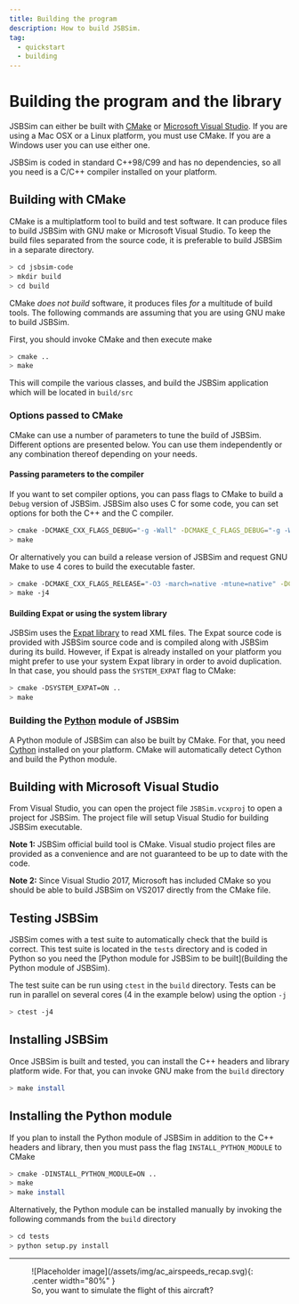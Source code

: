 ```yaml
---
title: Building the program
description: How to build JSBSim.
tag:
  - quickstart
  - building
---
```


# Building the program and the library

JSBSim can either be built with [CMake](https://cmake.org/) or [Microsoft Visual Studio](https://www.visualstudio.com/free-developer-offers/). If you are using a Mac OSX or a Linux platform, you must use CMake. If you are a Windows user you can use either one.

JSBSim is coded in standard C++98/C99 and has no dependencies, so all you need is a C/C++ compiler installed on your platform.

## Building with CMake

CMake is a multiplatform tool to build and test software. It can produce files to build JSBSim with GNU make or Microsoft Visual Studio. To keep the build files separated from the source code, it is preferable to build JSBSim in a separate directory.
```bash
> cd jsbsim-code
> mkdir build
> cd build
```
CMake *does not build* software, it produces files *for* a multitude of build tools. The following commands are assuming that you are using GNU make to build JSBSim.

First, you should invoke CMake and then execute make
```bash
> cmake ..
> make
```

This will compile the various classes, and build the JSBSim application which will be located in `build/src`

### Options passed to CMake

CMake can use a number of parameters to tune the build of JSBSim. Different options are presented below. You can use them independently or any combination thereof depending on your needs.

#### Passing parameters to the compiler

If you want to set compiler options, you can pass flags to CMake to build a `Debug` version of JSBSim. JSBSim also uses C for some code, you can set options for both the C++ and the C compiler.
```bash
> cmake -DCMAKE_CXX_FLAGS_DEBUG="-g -Wall" -DCMAKE_C_FLAGS_DEBUG="-g -Wall" -DCMAKE_BUILD_TYPE=Debug ..
> make
```
Or alternatively you can build a release version of JSBSim and request GNU Make to use 4 cores to build the executable faster.
```bash
> cmake -DCMAKE_CXX_FLAGS_RELEASE="-O3 -march=native -mtune=native" -DCMAKE_C_FLAGS_RELEASE="-O3 -march=native -mtune=native" -DCMAKE_BUILD_TYPE=Release ..
> make -j4
```

#### Building Expat or using the system library

JSBSim uses the [Expat library](https://libexpat.github.io/) to read XML files. The Expat source code is provided with JSBSim source code and is compiled along with JSBSim during its build. However, if Expat is already installed on your platform you might prefer to use your system Expat library in order to avoid duplication. In that case, you should pass the `SYSTEM_EXPAT` flag to CMake:
```bash
> cmake -DSYSTEM_EXPAT=ON ..
> make
```

### Building the [Python](https://www.python.org/) module of JSBSim

A Python module of JSBSim can also be built by CMake. For that, you need [Cython](http://cython.org/) installed on your platform. CMake will automatically detect Cython and build the Python module.

## Building with Microsoft Visual Studio

From Visual Studio, you can open the project file `JSBSim.vcxproj` to open a project for JSBSim. The project file will setup Visual Studio for building JSBSim executable.

**Note 1:** JSBSim official build tool is CMake. Visual studio project files are provided as a convenience and are not guaranteed to be up to date with the code.

**Note 2:** Since Visual Studio 2017, Microsoft has included CMake so you should be able to build JSBSim on VS2017 directly from the CMake file.

## Testing JSBSim

JSBSim comes with a test suite to automatically check that the build is correct. This test suite is located in the `tests` directory and is coded in Python so you need the [Python module for JSBSim to be built](Building the Python module of JSBSim).

The test suite can be run using `ctest` in the `build` directory. Tests can be run in parallel on several cores (4 in the example below) using the option `-j`
```bash
> ctest -j4
```

## Installing JSBSim

Once JSBSim is built and tested, you can install the C++ headers and library platform wide. For that, you can invoke GNU make from the `build` directory
```bash
> make install
```

## Installing the Python module

If you plan to install the Python module of JSBSim in addition to the C++ headers and library, then you must pass the flag `INSTALL_PYTHON_MODULE` to CMake
```bash
> cmake -DINSTALL_PYTHON_MODULE=ON ..
> make
> make install
```

Alternatively, the Python module can be installed manually by invoking the following commands from the `build` directory
```bash
> cd tests
> python setup.py install
```
---

<figure markdown>
  ![Placeholder image](/assets/img/ac_airspeeds_recap.svg){: .center width="80%" }
  <figcaption>
	So, you want to simulate the flight of this aircraft?
  </figcaption>
</figure>
